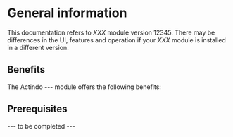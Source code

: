 # General information

This documentation refers to *XXX* module version 12345. There may be differences in the UI, features and operation if your *XXX* module is installed in a different version.

## Benefits

The Actindo --- module offers the following benefits:


## Prerequisites

--- to be completed ---
